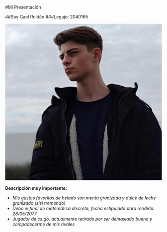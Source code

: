 #Mi Presentación

##Soy Gael Roldán
###Legajo: 2040165

![yo](1.jpg)

**Descripción muy importante:**
- *Mis gustos favoritos de helado son menta granizada y dulce de leche granizado (sisi tremendo)*
- *Debo el final de matemática discreta, fecha estipulada para rendirla: 28/05/2077*
- *Jugador de cs:go, actualmente retirado por ser demasiado bueno y compadecerme de mis rivales*
